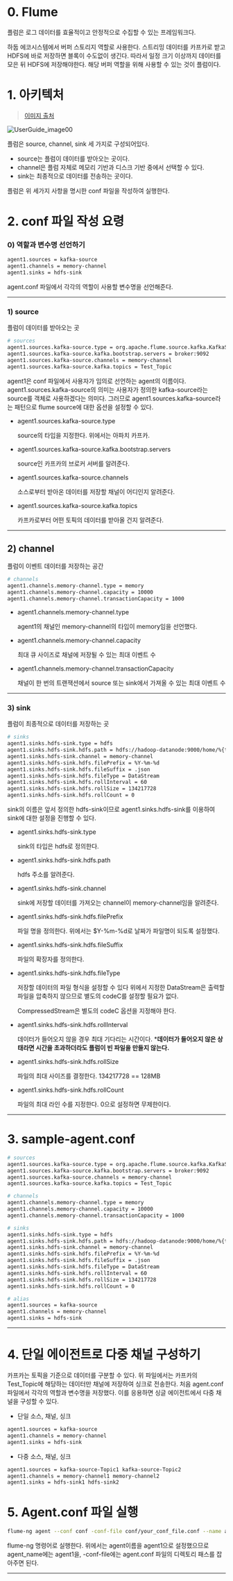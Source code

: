 # 0. Flume
플럼은 로그 데이터를 효율적이고 안정적으로 수집할 수 있는 프레임워크다.

하둡 에코시스템에서 버퍼 스토리지 역할로 사용한다. 스트리밍 데이터를 카프카로 받고 HDFS에 바로 저장하면 블록이 수도없이 생긴다. 따라서 일정 크기 이상까지 데이터를 모은 뒤 HDFS에 저장해야한다. 해당 버퍼 역할을 위해 사용할 수 있는 것이 플럼이다.

# 1. 아키텍처

> [이미지 출처](https://flume.apache.org/FlumeUserGuide.html)

![UserGuide_image00](https://user-images.githubusercontent.com/54028026/130549810-1ab56aba-977d-406e-bd5b-5905e15d7151.png)

플럼은 source, channel, sink 세 가지로 구성되어있다.

- source는 플럼이 데이터를 받아오는 곳이다.
- channel은 플럼 자체로 메모리 기반과 디스크 기반 중에서 선택할 수 있다.
- sink는 최종적으로 데이터를 전송하는 곳이다. 

플럼은 위 세가지 사항을 명시한 conf 파일을 작성하여 실행한다.


# 2. conf 파일 작성 요령

### 0) 역할과 변수명 선언하기
```bash
agent1.sources = kafka-source
agent1.channels = memory-channel
agent1.sinks = hdfs-sink
```
agent.conf 파일에서 각각의 역할이 사용할 변수명을 선언해준다.

---

### 1) source
플럼이 데이터를 받아오는 곳

```bash
# sources
agent1.sources.kafka-source.type = org.apache.flume.source.kafka.KafkaSource
agent1.sources.kafka-source.kafka.bootstrap.servers = broker:9092 
agent1.sources.kafka-source.channels = memory-channel
agent1.sources.kafka-source.kafka.topics = Test_Topic
```

agent1은 conf 파일에서 사용자가 임의로 선언하는 agent의 이름이다. agent1.sources.kafka-source의 의미는 사용자가 정의한 kafka-source라는 source를 객체로 사용하겠다는 의미다. 그러므로 agent1.sources.kafka-source라는 패턴으로 flume source에 대한 옵션을 설정할 수 있다.

- agent1.sources.kafka-source.type

    source의 타입을 지정한다. 위에서는 아파치 카프카.

- agent1.sources.kafka-source.kafka.bootstrap.servers

    source인 카프카의 브로커 서버를 알려준다.

- agent1.sources.kafka-source.channels

    소스로부터 받아온 데이터를 저장할 채널이 어디인지 알려준다.

- agent1.sources.kafka-source.kafka.topics

    카프카로부터 어떤 토픽의 데이터를 받아올 건지 알려준다.

---

## 2) channel

플럼이 이벤트 데이터를 저장하는 공간

```bash
# channels
agent1.channels.memory-channel.type = memory
agent1.channels.memory-channel.capacity = 10000
agent1.channels.memory-channel.transactionCapacity = 1000
```

- agent1.channels.memory-channel.type

    agent1의 채널인 memory-channel의 타입이 memory임을 선언했다.

- agent1.channels.memory-channel.capacity

     최대 큐 사이즈로 채널에 저장될 수 있는 최대 이벤트 수

- agent1.channels.memory-channel.transactionCapacity

    채널이 한 번의 트랜잭션에서 source 또는 sink에서 가져올 수 있는 최대 이벤트 수

---

### 3) sink

플럼이 최종적으로 데이터를 저장하는 곳

```bash
# sinks
agent1.sinks.hdfs-sink.type = hdfs
agent1.sinks.hdfs-sink.hdfs.path = hdfs://hadoop-datanode:9000/home/%{topic}
agent1.sinks.hdfs-sink.channel = memory-channel
agent1.sinks.hdfs-sink.hdfs.filePrefix = %Y-%m-%d
agent1.sinks.hdfs-sink.hdfs.fileSuffix = .json
agent1.sinks.hdfs-sink.hdfs.fileType = DataStream
agent1.sinks.hdfs-sink.hdfs.rollInterval = 60
agent1.sinks.hdfs-sink.hdfs.rollSize = 134217728
agent1.sinks.hdfs-sink.hdfs.rollCount = 0
```

sink의 이름은 앞서 정의한 hdfs-sink이므로 agent1.sinks.hdfs-sink를 이용하여 sink에 대한 설정을 진행할 수 있다.

- agent1.sinks.hdfs-sink.type

    sink의 타입은 hdfs로 정의한다.

- agent1.sinks.hdfs-sink.hdfs.path

    hdfs 주소를 알려준다.

- agent1.sinks.hdfs-sink.channel

    sink에 저장할 데이터를 가져오는 channel이 memory-channel임을 알려준다.

- agent1.sinks.hdfs-sink.hdfs.filePrefix

    파일 명을 정의한다. 위에서는 $Y-%m-%d로 날짜가 파일명이 되도록 설정했다.

- agent1.sinks.hdfs-sink.hdfs.fileSuffix

   파일의 확장자를 정의한다.

- agent1.sinks.hdfs-sink.hdfs.fileType

    저장할 데이터의 파일 형식을 설정할 수 있다 위에서 지정한 DataStream은 출력할 파일을 압축하지 않으므로 별도의 codeC를 설정할 필요가 없다. 

    CompressedStream은 별도의 codeC 옵션을 지정해야 한다.

    

- agent1.sinks.hdfs-sink.hdfs.rollInterval

    데이터가 들어오지 않을 경우 최대 기다리는 시간이다. ***데이터가 들어오지 않은 상태라면 시간을 초과하더라도 플럼이 빈 파일을 만들지 않는다.**

- agent1.sinks.hdfs-sink.hdfs.rollSize

   파일의 최대 사이즈를 결정한다.  134217728 == 128MB 

- agent1.sinks.hdfs-sink.hdfs.rollCount

    파일의 최대 라인 수를 지정한다. 0으로 설정하면 무제한이다.

---

# 3. sample-agent.conf

```bash
# sources
agent1.sources.kafka-source.type = org.apache.flume.source.kafka.KafkaSource
agent1.sources.kafka-source.kafka.bootstrap.servers = broker:9092
agent1.sources.kafka-source.channels = memory-channel
agent1.sources.kafka-source.kafka.topics = Test_Topic

# channels
agent1.channels.memory-channel.type = memory
agent1.channels.memory-channel.capacity = 10000
agent1.channels.memory-channel.transactionCapacity = 1000

# sinks
agent1.sinks.hdfs-sink.type = hdfs
agent1.sinks.hdfs-sink.hdfs.path = hdfs://hadoop-datanode:9000/home/%{topic}/
agent1.sinks.hdfs-sink.channel = memory-channel
agent1.sinks.hdfs-sink.hdfs.filePrefix = %Y-%m-%d
agent1.sinks.hdfs-sink.hdfs.fileSuffix = .json
agent1.sinks.hdfs-sink.hdfs.fileType = DataStream
agent1.sinks.hdfs-sink.hdfs.rollInterval = 60
agent1.sinks.hdfs-sink.hdfs.rollSize = 134217728
agent1.sinks.hdfs-sink.hdfs.rollCount = 0

# alias
agent1.sources = kafka-source
agent1.channels = memory-channel
agent1.sinks = hdfs-sink
```

---

# 4. 단일 에이전트로 다중 채널 구성하기

카프카는 토픽을 기준으로 데이터를 구분할 수 있다. 위 파일에서는 카프카의 Test_Topic에 해당하는 데이터만 채널에 저장하여 싱크로 전송한다. 
처음 agent.conf 파일에서 각각의 역할과 변수명을 저장했다. 이를 응용하면 싱글 에이전트에서 다중 채널을 구성할 수 있다.

- 단일 소스, 채널, 싱크

```bash
agent1.sources = kafka-source
agent1.channels = memory-channel
agent1.sinks = hdfs-sink
```

- 다중 소스, 채널, 싱크

```bash
agent1.sources = kafka-source-Topic1 kafka-source-Topic2
agent1.channels = memory-channel1 memory-channel2
agent1.sinks = hdfs-sink1 hdfs-sink2
```

# 5. Agent.conf 파일 실행
```bash
flume-ng agent --conf conf -conf-file conf/your_conf_file.conf --name agent_name
```
flume-ng 명령어로 실행한다. 위에서는 agent이름을 agent1으로 설정했으므로 agent_name에는 agent1을, -conf-file에는 agent.conf 파일의 디렉토리 패스를 잡아주면 된다.   


---
  
